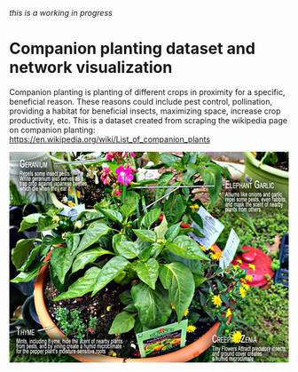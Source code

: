 
*this is a working in progress* 

# Companion planting dataset and network visualization

Companion planting is planting of different crops in proximity for a specific, beneficial reason. These reasons could include pest control, pollination, providing a habitat for beneficial insects, maximizing space, increase crop productivity, etc. This is a dataset created from scraping the wikipedia page on companion planting: https://en.wikipedia.org/wiki/List_of_companion_plants

![Companion planting, image wikimedia commons](Companion-plant-peppers.png)